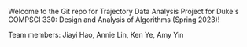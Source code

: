 Welcome to the Git repo for Trajectory Data Analysis Project for Duke's COMPSCI 330: Design and Analysis of Algorithms (Spring 2023)!

Team members: Jiayi Hao, Annie Lin, Ken Ye, Amy Yin
